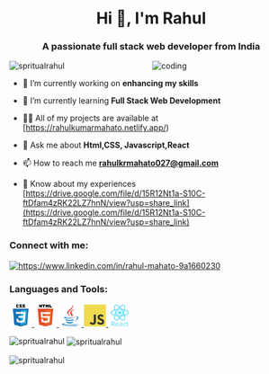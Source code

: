 <!-- ![logo](https://webitexperts.com/images/banner1_1.gif) -->
<h1 align="center">Hi 👋, I'm Rahul </h1>
<h3 align="center">A passionate full stack web developer from India</h3>
<img align="right" alt="coding" width="250" src="https://media.tenor.com/sCpDkw9380sAAAAC/web-development-web.gif"

<p align="left"> <img src="https://komarev.com/ghpvc/?username=spritualrahul &label=Profile%20views&color=0e75b6&style=flat" alt="spritualrahul"/> </p>

- 🔭 I’m currently working on **enhancing my skills**

- 🌱 I’m currently learning **Full Stack Web Development**

- 👨‍💻 All of my projects are available at [https://rahulkumarmahato.netlify.app/)

- 💬 Ask me about **Html,CSS, Javascript,React**

- 📫 How to reach me **rahulkrmahato027@gmail.com**

- 📄 Know about my experiences [https://drive.google.com/file/d/15R12Nt1a-S10C-ftDfam4zRK22LZ7hnN/view?usp=share_link](https://drive.google.com/file/d/15R12Nt1a-S10C-ftDfam4zRK22LZ7hnN/view?usp=share_link)

<h3 align="left">Connect with me:</h3>
<p align="left">
<a href="https://www.linkedin.com/in/rahul-mahato-9a1660230" target="blank"><img align="center" src="https://raw.githubusercontent.com/rahuldkjain/github-profile-readme-generator/master/src/images/icons/Social/linked-in-alt.svg" alt="https://www.linkedin.com/in/rahul-mahato-9a1660230" height="30" width="40" /></a>
</p>

<h3 align="left">Languages and Tools:</h3>
<p align="left"> <a href="https://www.w3schools.com/css/" target="_blank" rel="noreferrer"> <img src="https://raw.githubusercontent.com/devicons/devicon/master/icons/css3/css3-original-wordmark.svg" alt="css3" width="40" height="40"/> </a> <a href="https://www.w3.org/html/" target="_blank" rel="noreferrer"> <img src="https://raw.githubusercontent.com/devicons/devicon/master/icons/html5/html5-original-wordmark.svg" alt="html5" width="40" height="40"/> </a> <a href="https://www.java.com" target="_blank" rel="noreferrer"> <img src="https://raw.githubusercontent.com/devicons/devicon/master/icons/java/java-original.svg" alt="java" width="40" height="40"/> </a> <a href="https://developer.mozilla.org/en-US/docs/Web/JavaScript" target="_blank" rel="noreferrer"> <img src="https://raw.githubusercontent.com/devicons/devicon/master/icons/javascript/javascript-original.svg" alt="javascript" width="40" height="40"/> </a> <a href="https://reactjs.org/" target="_blank" rel="noreferrer"> <img src="https://raw.githubusercontent.com/devicons/devicon/master/icons/react/react-original-wordmark.svg" alt="react" width="40" height="40"/> </a> </p>

<p><img align="left" src="https://github-readme-stats.vercel.app/api/top-langs?username=spritualrahul&show_icons=true&locale=en&layout=compact" alt="spritualrahul"><p>

<p>&nbsp;<img align="center" src="https://github-readme-stats.vercel.app/api?username=spritualrahul&show_icons=truelocale=en" alt="spritualrahul" /></p>

<p><img align="center" src="https://github-readme-streak-stats.herokuapp.com/?user=spritualrahul" alt="spritualrahul" /></p>
